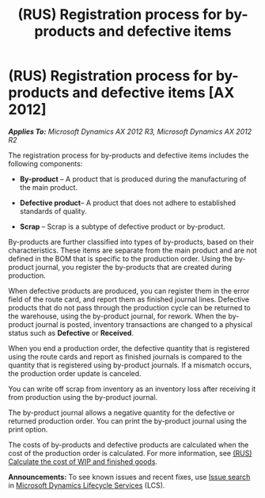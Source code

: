 ﻿---
title: (RUS) Registration process for by-products and defective items
TOCTitle: (RUS) Registration process for by-products and defective items
ms:assetid: 38c9fd8f-7817-41c5-8713-7235e6bdd7fe
ms:mtpsurl: https://technet.microsoft.com/en-us/library/JJ665289(v=AX.60)
ms:contentKeyID: 49387378
ms.date: 04/18/2014
mtps_version: v=AX.60
---

# (RUS) Registration process for by-products and defective items [AX 2012]


_**Applies To:** Microsoft Dynamics AX 2012 R3, Microsoft Dynamics AX 2012 R2_

The registration process for by-products and defective items includes the following components:

  - **By-product** – A product that is produced during the manufacturing of the main product.

  - **Defective product**– A product that does not adhere to established standards of quality.

  - **Scrap** – Scrap is a subtype of defective product or by-product.

By-products are further classified into types of by-products, based on their characteristics. These items are separate from the main product and are not defined in the BOM that is specific to the production order. Using the by-product journal, you register the by-products that are created during production.

When defective products are produced, you can register them in the error field of the route card, and report them as finished journal lines. Defective products that do not pass through the production cycle can be returned to the warehouse, using the by-product journal, for rework. When the by-product journal is posted, inventory transactions are changed to a physical status such as **Defective** or **Received**.

When you end a production order, the defective quantity that is registered using the route cards and report as finished journals is compared to the quantity that is registered using by-product journals. If a mismatch occurs, the production order update is canceled.

You can write off scrap from inventory as an inventory loss after receiving it from production using the by-product journal.

The by-product journal allows a negative quantity for the defective or returned production order. You can print the by-product journal using the print option.

The costs of by-products and defective products are calculated when the cost of the production order is calculated. For more information, see [(RUS) Calculate the cost of WIP and finished goods](rus-calculate-the-cost-of-wip-and-finished-goods.md).

  
**Announcements:** To see known issues and recent fixes, use [Issue search](http://go.microsoft.com/fwlink/?linkid=389258) in [Microsoft Dynamics Lifecycle Services](http://go.microsoft.com/fwlink/?linkid=306505) (LCS).

